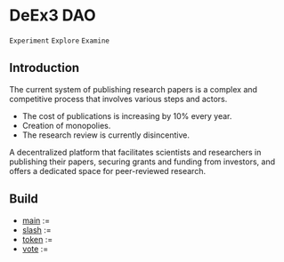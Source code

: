 # **DeEx3 DAO**
``Experiment`` ``Explore`` ``Examine``
## Introduction
The current system of publishing research papers is a complex and competitive process that involves various steps and actors.
- The cost of publications is increasing by 10% every year.
- Creation of monopolies.
- The research review is currently disincentive.

A decentralized platform that facilitates scientists and researchers in publishing their papers, securing grants and funding from investors, and offers a dedicated space for peer-reviewed research.
## Build
- [main](https://github.com/DeCarb-ETH/ethindia-solidity/blob/main/main.sol) := 
- [slash](https://github.com/DeCarb-ETH/ethindia-solidity/blob/main/slash.sol) :=
- [token](https://github.com/DeCarb-ETH/ethindia-solidity/blob/main/token.sol) :=
- [vote](https://github.com/DeCarb-ETH/ethindia-solidity/blob/main/vote.sol) :=



